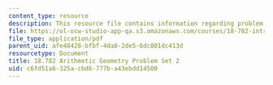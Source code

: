 ```yaml
---
content_type: resource
description: This resource file contains information regarding problem set 2.
file: https://ol-ocw-studio-app-qa.s3.amazonaws.com/courses/18-782-introduction-to-arithmetic-geometry-fall-2013/c6fd51a6325acbd6777ba43ebdd14500_MIT18_782F13_pset2.pdf
file_type: application/pdf
parent_uid: afe48428-bfbf-4da8-2de5-6dc801dc413d
resourcetype: Document
title: 18.782 Arithmetic Geometry Problem Set 2
uid: c6fd51a6-325a-cbd6-777b-a43ebdd14500
---
```

